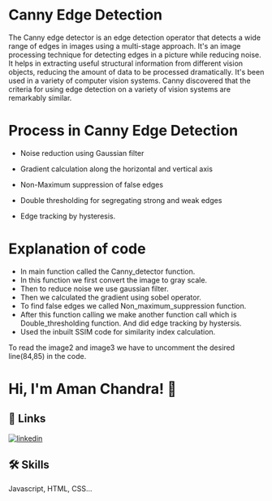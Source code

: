 
# Canny Edge Detection

The Canny edge detector is an edge detection operator that detects a wide range of edges in images using a multi-stage approach. It's an image processing technique for detecting edges in a picture while reducing noise. It helps in extracting useful structural information from different vision objects, reducing the amount of data to be processed dramatically. It's been used in a variety of computer vision systems. Canny discovered that the criteria for using edge detection on a variety of vision systems are remarkably similar.

# Process in Canny Edge Detection

* Noise reduction using Gaussian filter 
 
* Gradient calculation along the horizontal and vertical axis 
 
* Non-Maximum suppression of false edges 
 
* Double thresholding for segregating strong and weak edges 
 
* Edge tracking by hysteresis.

# Explanation of code

* In main function called the Canny_detector function.
* In this function we first convert the image to gray scale. 
* Then to reduce noise we use gaussian filter.
* Then we calculated the gradient using sobel operator.
* To find false edges we called Non_maximum_suppression function.
* After this function calling we make another function call which is Double_thresholding function. And did edge tracking by hystersis. 
* Used the inbuilt SSIM code for similarity index calculation.


To read the image2 and image3 we have to uncomment the desired line(84,85) in the code.

# Hi, I'm Aman Chandra! 👋


## 🔗 Links

[![linkedin](https://img.shields.io/badge/linkedin-0A66C2?style=for-the-badge&logo=linkedin&logoColor=white)](https://www.linkedin.com/in/aman-chandra-51993b16b/)



## 🛠 Skills
Javascript, HTML, CSS...

